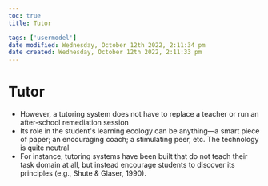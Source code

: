 ```yaml
---
toc: true
title: Tutor

tags: ['usermodel']
date modified: Wednesday, October 12th 2022, 2:11:34 pm
date created: Wednesday, October 12th 2022, 2:11:33 pm
---
```


# Tutor


- However, a tutoring system does not have to replace a teacher or run an after-school remediation session
- Its role in the student's learning ecology can be anything—a smart piece of paper; an encouraging coach; a stimulating peer, etc. The technology is quite neutral
- For instance, tutoring systems have been built that do not teach their task domain at all, but instead encourage students to discover its principles (e.g., Shute & Glaser, 1990).



